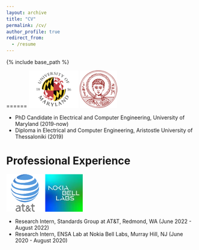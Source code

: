 ```yaml
---
layout: archive
title: "CV"
permalink: /cv/
author_profile: true
redirect_from:
  - /resume
---
```


{% include base_path %}

======
 ![alt text](/images/umd-logo.png) ![alt text](/images/auth-logo.png)
* PhD Candidate in Electrical and Computer Engineering, University of Maryland (2019-now)
* Diploma in Electrical and Computer Engineering, Aristostle University of Thessaloniki (2019)

  
Professional Experience
======
 ![alt text](/images/at&t.png) ![alt text](/images/nokia-logo.jpg)
* Research Intern, Standards Group at AT&T, Redmond, WA (June 2022 - August 2022)
* Research Intern, ENSA Lab at Nokia Bell Labs, Murray Hill, NJ (June 2020 - August 2020)
